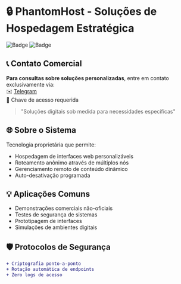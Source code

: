 # 🔒 PhantomHost - Soluções de Hospedagem Estratégica

![Badge](https://img.shields.io/badge/Status-Operacional-darkgreen)
![Badge](https://img.shields.io/badge/Discretion-Level_7-purple)

## 📞 Contato Comercial
**Para consultas sobre soluções personalizadas**, entre em contato exclusivamente via:  
✉️ [Telegram](https://t.me/CipherShadow08)  
🔑 Chave de acesso requerida  

> "Soluções digitais sob medida para necessidades específicas"

## 🌐 Sobre o Sistema
Tecnologia proprietária que permite:

- Hospedagem de interfaces web personalizáveis  
- Roteamento anônimo através de múltiplos nós  
- Gerenciamento remoto de conteúdo dinâmico  
- Auto-desativação programada  

## 💡 Aplicações Comuns
- Demonstrações comerciais não-oficiais  
- Testes de segurança de sistemas  
- Prototipagem de interfaces  
- Simulações de ambientes digitais  

## 🛡️ Protocolos de Segurança
```diff
+ Criptografia ponto-a-ponto
+ Rotação automática de endpoints
+ Zero logs de acesso
